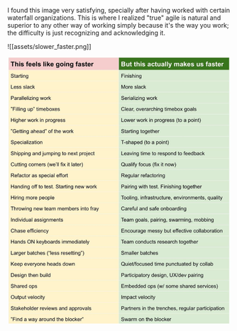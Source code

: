I found this image very satisfying, specially after having worked with certain waterfall organizations. This is where I realized "true" agile is natural and superior to any other way of working simply because it's the way you work; the difficulty is just recognizing and acknowledging it.

![[assets/slower_faster.png]]

![](assets/slower_faster.png)